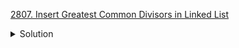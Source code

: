 [2807. Insert Greatest Common Divisors in Linked List](https://leetcode.com/contest/biweekly-contest-110/problems/insert-greatest-common-divisors-in-linked-list/)

<details><summary>Solution</summary>

![](../../../../assets/2807.png)

</details>
